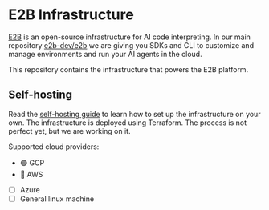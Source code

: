 # E2B Infrastructure

[E2B](https://e2b.dev) is an open-source infrastructure for AI code interpreting. In our main repository [e2b-dev/e2b](https://github.com/e2b-dev/E2B) we are giving you SDKs and CLI to customize and manage environments and run your AI agents in the cloud.

This repository contains the infrastructure that powers the E2B platform.

## Self-hosting

Read the [self-hosting guide](./self-host.md) to learn how to set up the infrastructure on your own. The infrastructure is deployed using Terraform. The process is not perfect yet, but we are working on it.

Supported cloud providers:
- 🟢 GCP
- 🚧 AWS
- [ ] Azure
- [ ] General linux machine
